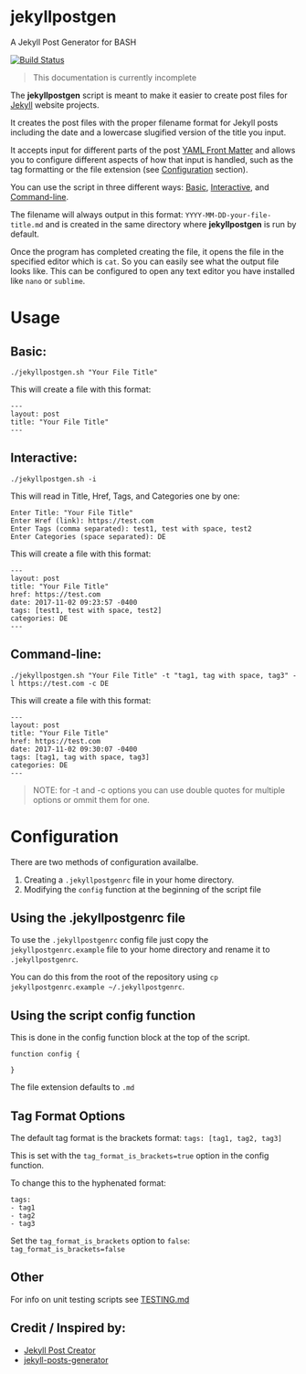 # jekyllpostgen
A Jekyll Post Generator for BASH

[![Build Status](https://travis-ci.org/erichoog/jekyllpostgen.svg?branch=master)](https://travis-ci.org/erichoog/jekyllpostgen)


> This documentation is currently incomplete


The **jekyllpostgen** script is meant to make it easier to create post files for [Jekyll](https://jekyllrb.com/) website projects.  

It creates the post files with the proper filename format for Jekyll posts including the date and a lowercase slugified version of the title you input. 

It accepts input for different parts of the post [YAML Front Matter](https://jekyllrb.com/docs/frontmatter/) and allows you to configure different aspects of how that input is handled, such as the tag formatting or the file extension (see [Configuration](#configuration) section).

You can use the script in three different ways: [Basic](#basic), [Interactive](#interactive), and [Command-line](#command-line).

The filename will always output in this format: `YYYY-MM-DD-your-file-title.md` and is created in the same directory where **jekyllpostgen** is run by default.

Once the program has completed creating the file, it opens the file in the specified editor which is `cat`. So you can easily see what the output file looks like.  This can be configured to open any text editor you have installed like `nano` or `sublime`.

# Usage

## Basic:

`./jekyllpostgen.sh "Your File Title"`

This will create a file with this format:

```
---
layout: post
title: "Your File Title"
---
```

## Interactive:

`./jekyllpostgen.sh -i`

This will read in Title, Href, Tags, and Categories one by one:
```
Enter Title: "Your File Title"
Enter Href (link): https://test.com
Enter Tags (comma separated): test1, test with space, test2
Enter Categories (space separated): DE
```

This will create a file with this format:
```
---
layout: post
title: "Your File Title"
href: https://test.com
date: 2017-11-02 09:23:57 -0400
tags: [test1, test with space, test2]
categories: DE
---
```

## Command-line:

`./jekyllpostgen.sh "Your File Title" -t "tag1, tag with space, tag3" -l https://test.com -c DE`

This will create a file with this format:
```
---
layout: post
title: "Your File Title"
href: https://test.com
date: 2017-11-02 09:30:07 -0400
tags: [tag1, tag with space, tag3]
categories: DE
---
```

> NOTE: for -t and -c options you can use double quotes for multiple options or ommit them for one.

# Configuration

There are two methods of configuration availalbe.
1. Creating a `.jekyllpostgenrc` file in your home directory.
2. Modifying the `config` function at the beginning of the script file

## Using the .jekyllpostgenrc file

To use the `.jekyllpostgenrc` config file just copy the `jekyllpostgenrc.example` file to your home directory and rename it to `.jekyllpostgenrc`.

You can do this from the root of the repository using `cp jekyllpostgenrc.example ~/.jekyllpostgenrc`.

## Using the script config function

This is done in the config function block at the top of the script.
```
function config {

}
```

The file extension defaults to `.md`


## Tag Format Options

The default tag format is the brackets format: `tags: [tag1, tag2, tag3]`

This is set with the `tag_format_is_brackets=true` option in the config function.

To change this to the hyphenated format: 

```
tags:
- tag1
- tag2
- tag3
```

Set the `tag_format_is_brackets` option to `false`:  `tag_format_is_brackets=false`

## Other

For info on unit testing scripts see [TESTING.md](TESTING.md)

## Credit / Inspired by: 
- [Jekyll Post Creator](http://www.marcusoft.net/2014/12/my-post-scaffolder-for-jekyll.html)
- [jekyll-posts-generator](https://github.com/ismnoiet/jekyll-posts-generator)

